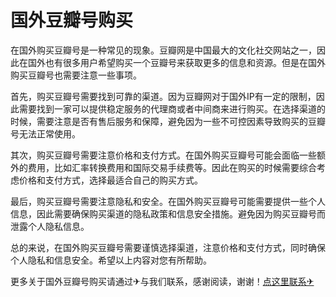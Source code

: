 # 国外豆瓣号购买

在国外购买豆瓣号是一种常见的现象。豆瓣网是中国最大的文化社交网站之一，因此在国外也有很多用户希望购买一个豆瓣号来获取更多的信息和资源。但是在国外购买豆瓣号也需要注意一些事项。

首先，购买豆瓣号需要找到可靠的渠道。因为豆瓣网对于国外IP有一定的限制，因此需要找到一家可以提供稳定服务的代理商或者中间商来进行购买。在选择渠道的时候，需要注意是否有售后服务和保障，避免因为一些不可控因素导致购买的豆瓣号无法正常使用。

其次，购买豆瓣号需要注意价格和支付方式。在国外购买豆瓣号可能会面临一些额外的费用，比如汇率转换费用和国际交易手续费等。因此在购买的时候需要综合考虑价格和支付方式，选择最适合自己的购买方式。

最后，购买豆瓣号需要注意隐私和安全。在国外购买豆瓣号可能需要提供一些个人信息，因此需要确保购买渠道的隐私政策和信息安全措施。避免因为购买豆瓣号而泄露个人隐私信息。

总的来说，在国外购买豆瓣号需要谨慎选择渠道，注意价格和支付方式，同时确保个人隐私和信息安全。希望以上内容对您有所帮助。

更多关于国外豆瓣号购买请通过✈与我们联系，感谢阅读，谢谢！[点这里联系✈](https://acc.k02.cc)
